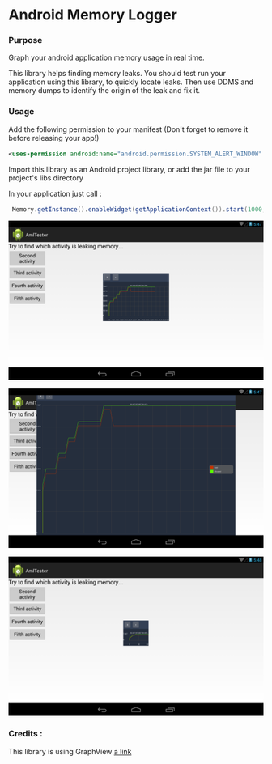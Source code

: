 Android Memory Logger
=====================

### Purpose
Graph your android application memory usage in real time.

This library helps finding memory leaks.
You should test run your application using this library, to quickly locate leaks.
Then use DDMS and memory dumps to identify the origin of the leak and fix it.


### Usage 
Add the following permission to your manifest (Don't forget to remove it before releasing your app!)
 ```xml
 <uses-permission android:name="android.permission.SYSTEM_ALERT_WINDOW" />
 ```

Import this library as an Android project library, or add the jar file to your project's libs directory

In your application just call :
```java
 Memory.getInstance().enableWidget(getApplicationContext()).start(1000, "test");
```
 
![ScreenShot](https://raw.githubusercontent.com/otiasj/AndroidMemoryLogger/master/doc/middle.png)

![ScreenShot](https://raw.githubusercontent.com/otiasj/AndroidMemoryLogger/master/doc/big.png)

![ScreenShot](https://raw.githubusercontent.com/otiasj/AndroidMemoryLogger/master/doc/small.png)


### Credits :
This library is using GraphView
[a link](http://android-graphview.org/#)
